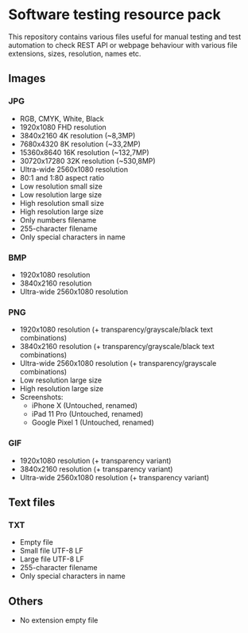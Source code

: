 # Software testing resource pack
This repository contains various files useful for manual testing and test automation to check REST API or webpage behaviour with various file extensions, sizes, resolution, names etc. 

## Images
### JPG
- RGB, CMYK, White, Black
- 1920x1080 FHD resolution
- 3840x2160 4K resolution (~8,3MP)
- 7680x4320 8K resolution (~33,2MP)
- 15360x8640 16K resolution (~132,7MP)
- 30720x17280 32K resolution (~530,8MP)
- Ultra-wide 2560x1080 resolution
- 80:1 and 1:80 aspect ratio
- Low resolution small size
- Low resolution large size
- High resolution small size
- High resolution large size
- Only numbers filename
- 255-character filename
- Only special characters in name

### BMP
- 1920x1080 resolution
- 3840x2160 resolution
- Ultra-wide 2560x1080 resolution

### PNG
- 1920x1080 resolution (+ transparency/grayscale/black text combinations)
- 3840x2160 resolution (+ transparency/grayscale/black text combinations)
- Ultra-wide 2560x1080 resolution (+ transparency/grayscale combinations)
- Low resolution large size
- High resolution large size
- Screenshots:
     - iPhone X (Untouched, renamed)
     - iPad 11 Pro (Untouched, renamed)
     - Google Pixel 1 (Untouched, renamed)

### GIF
- 1920x1080 resolution (+ transparency variant)
- 3840x2160 resolution (+ transparency variant)
- Ultra-wide 2560x1080 resolution (+ transparency variant)

## Text files
### TXT
- Empty file
- Small file UTF-8 LF
- Large file UTF-8 LF
- 255-character filename
- Only special characters in name

## Others
- No extension empty file

